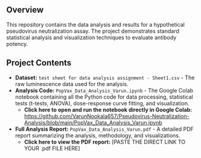 ## Overview
This repository contains the data analysis and results for a hypothetical pseudovirus neutralization assay. The project demonstrates standard statistical analysis and visualization techniques to evaluate antibody potency.

## Project Contents
* **Dataset:** `test sheet for data analysis assignment - Sheet1.csv` - The raw luminescence data used for the analysis.
* **Analysis Code:** `PopVax_Data_Analysis_Varun.ipynb` - The Google Colab notebook containing all the Python code for data processing, statistical tests (t-tests, ANOVA), dose-response curve fitting, and visualization.
    * **Click here to open and run the notebook directly in Google Colab:** https://github.com/VarunNookala657/Pseudovirus-Neutralization-Analysis/blob/main/PopVax_Data_Analysis_Varun.ipynb
* **Full Analysis Report:** `PopVax_Data_Analysis_Varun.pdf` - A detailed PDF report summarizing the analysis, methodology, and visualizations.
    * **Click here to view the PDF report:** [PASTE THE DIRECT LINK TO YOUR .pdf FILE HERE]
